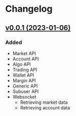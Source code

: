 # Changelog

## [v0.0.1 (2023-01-06)](https://github.com/sometastycake/asynchuobi/releases/tag/v0.0.1)

### Added

- Market API
- Account API
- Algo API
- Trading API
- Wallet API
- Margin API
- Generic API
- Subuser API
- Websocket
  - Retrieving market data
  - Retrieving account data